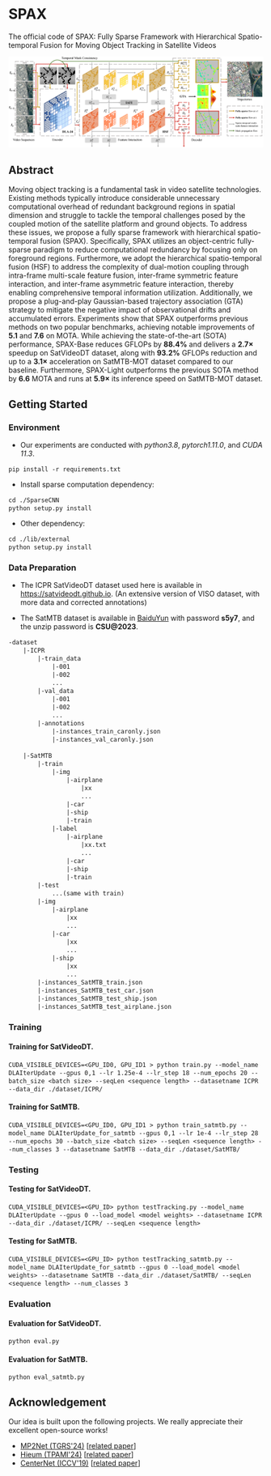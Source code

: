 # SPAX

The official code of SPAX: Fully Sparse Framework with Hierarchical Spatio-temporal Fusion for Moving Object Tracking in Satellite Videos

![](SPAX.png)

## Abstract

Moving object tracking is a fundamental task in video satellite technologies. Existing methods typically introduce considerable unnecessary computational overhead of redundant background regions in spatial dimension and struggle to tackle the temporal challenges posed by the coupled motion of the satellite platform and ground objects. To address these issues, we propose a fully sparse framework with hierarchical spatio-temporal fusion (SPAX). Specifically, SPAX utilizes an object-centric fully-sparse paradigm to reduce computational redundancy by focusing only on foreground regions. Furthermore, we adopt the hierarchical spatio-temporal fusion (HSF) to address the complexity of dual-motion coupling through intra-frame multi-scale feature fusion, inter-frame symmetric feature interaction, and inter-frame asymmetric feature interaction, thereby enabling comprehensive temporal information utilization. Additionally, we propose a plug-and-play Gaussian-based trajectory association (GTA) strategy to mitigate the negative impact of observational drifts and accumulated errors. Experiments show that SPAX outperforms previous methods on two popular benchmarks, achieving notable improvements of $\mathbf{5.1}$ and $\mathbf{7.6}$ on MOTA. While achieving the state-of-the-art (SOTA) performance, SPAX-Base reduces GFLOPs by $\mathbf{88.4\%}$ and delivers a $\mathbf{2.7\times}$ speedup on SatVideoDT dataset, along with $\mathbf{93.2\%}$ GFLOPs reduction and up to a $\mathbf{3.1\times}$ acceleration on SatMTB-MOT dataset compared to our baseline. Furthermore, SPAX-Light outperforms the previous SOTA method by $\mathbf{6.6}$ MOTA and runs at $\mathbf{5.9\times}$ its inference speed on SatMTB-MOT dataset.

## Getting Started

### Environment

- Our experiments are conducted with *python3.8*, *pytorch1.11.0*, and *CUDA 11.3*.

```shell
pip install -r requirements.txt
```

- Install sparse computation dependency:
```shell
cd ./SparseCNN
python setup.py install
```

- Other dependency:
```shell
cd ./lib/external
python setup.py install
```


### Data Preparation

- The ICPR SatVideoDT dataset used here is available in https://satvideodt.github.io. (An extensive version of VISO dataset, with more data and corrected annotations)

- The SatMTB dataset is available in [BaiduYun](https://pan.baidu.com/s/1TBCnflx1M_Fk30xWcsDiqg?) with password **s5y7**, and the unzip password is **CSU@2023**.

```
-dataset
    |-ICPR
        |-train_data
            |-001
            |-002
            ...
        |-val_data
            |-001
            |-002
            ...
        |-annotations
            |-instances_train_caronly.json
            |-instances_val_caronly.json
	
    |-SatMTB
        |-train
            |-img
                |-airplane
                    |xx
                    ...
                |-car
                |-ship
                |-train
            |-label
                |-airplane
                    |xx.txt
                    ...
                |-car
                |-ship
                |-train
        |-test
            ...(same with train)
        |-img
            |-airplane
                |xx
                ...
            |-car
                |xx
                ...
            |-ship
                |xx
                ...
        |-instances_SatMTB_train.json
        |-instances_SatMTB_test_car.json
        |-instances_SatMTB_test_ship.json
        |-instances_SatMTB_test_airplane.json
```

### Training

#### Training for SatVideoDT.

```shell
CUDA_VISIBLE_DEVICES=<GPU_ID0, GPU_ID1 > python train.py --model_name DLAIterUpdate --gpus 0,1 --lr 1.25e-4 --lr_step 18 --num_epochs 20 --batch_size <batch size> --seqLen <sequence length> --datasetname ICPR --data_dir ./dataset/ICPR/
```

#### Training for SatMTB.

```shell
CUDA_VISIBLE_DEVICES=<GPU_ID0, GPU_ID1 > python train_satmtb.py --model_name DLAIterUpdate_for_satmtb --gpus 0,1 --lr 1e-4 --lr_step 28 --num_epochs 30 --batch_size <batch size> --seqLen <sequence length> --num_classes 3 --datasetname SatMTB --data_dir ./dataset/SatMTB/
```


### Testing

#### Testing for SatVideoDT.

```shell
CUDA_VISIBLE_DEVICES=<GPU_ID> python testTracking.py --model_name DLAIterUpdate --gpus 0 --load_model <model weights> --datasetname ICPR --data_dir ./dataset/ICPR/ --seqLen <sequence length>
```

#### Testing for SatMTB.

```shell
CUDA_VISIBLE_DEVICES=<GPU_ID> python testTracking_satmtb.py --model_name DLAIterUpdate_for_satmtb --gpus 0 --load_model <model weights> --datasetname SatMTB --data_dir ./dataset/SatMTB/ --seqLen <sequence length> --num_classes 3
```


### Evaluation

#### Evaluation for SatVideoDT.

```shell
python eval.py
```

#### Evaluation for SatMTB.

```shell
python eval_satmtb.py
```


## Acknowledgement

Our idea is built upon the following projects. We really appreciate their excellent open-source works!

- [MP2Net (TGRS'24)](https://github.com/DonDominic/MP2Net#) [[related paper](https://ieeexplore.ieee.org/abstract/document/10493056)]
- [Hieum (TPAMI'24)](https://github.com/ChaoXiao12/Moving-object-detection-in-satellite-videos-HiEUM) [[related paper](https://arxiv.org/html/2411.15895v1)]
- [CenterNet (ICCV'19)](https://github.com/xingyizhou/CenterNet) [[related paper](https://arxiv.org/abs/1904.07850)]